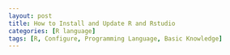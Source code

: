 ```yaml
---
layout: post
title: How to Install and Update R and Rstudio
categories: [R language]
tags: [R, Configure, Programming Language, Basic Knowledge]
---
```

